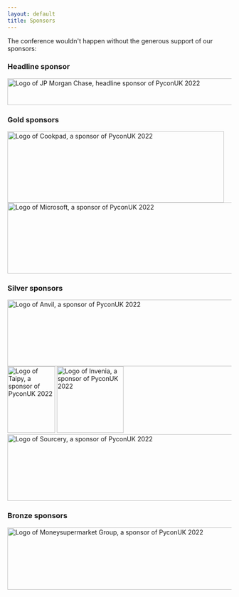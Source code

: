 ```yaml
---
layout: default
title: Sponsors
---
```


<p>The conference wouldn't happen without the generous support of our sponsors:</p>

<div class="box box_blue">
  <h3>Headline sponsor</h3>
  <p><a href="https://www.jpmorganchase.com/"><img height="60" width="738" src="/images/sponsors/jpmorganchase.jpeg" alt="Logo of JP Morgan Chase, headline sponsor of PyconUK 2022" title="JP Morgan Chase"></a></p>
</div>

<div class="box box_yellow">
  <h3>Gold sponsors</h3>
  <a href="https://www.cookpadteam.com"><img height="160" width="487" src="/images/sponsors/cookpad.png" alt="Logo of Cookpad, a sponsor of PyconUK 2022" title="Cookpad"></a>
  <a href="https://www.microsoft.com"><img height="160" width="669" src="/images/sponsors/microsoft.jpg" alt="Logo of Microsoft, a sponsor of PyconUK 2022" title="Microsoft"></a>
</div>

<div class="box box_silver">
  <h3>Silver sponsors</h3>
  <a href="https://anvil.works/"><img height="150" width="534" src="/images/sponsors/anvil.png" alt="Logo of Anvil, a sponsor of PyconUK 2022" title="Anvil"></a><br /><!-- break here to avoid making Taipy's logo a bit harder to spot -->
  <a href="https://www.taipy.io/"><img height="150" width="107" src="/images/sponsors/taipy.png" alt="Logo of Taipy, a sponsor of PyconUK 2022" title="Taipy"></a>
  <a href="https://invenia.ca/"><img height="150" width="150" src="/images/sponsors/invenia.png" alt="Logo of Invenia, a sponsor of PyconUK 2022" title="Invenia"></a>
  <a href="https://sourcery.ai/"><img height="150" width="575" src="/images/sponsors/sourcery.png" alt="Logo of Sourcery, a sponsor of PyconUK 2022" title="Sourcery"></a>
</div>

<div class="box box_bronze">
  <h3>Bronze sponsors</h3>
  <a href="https://www.jobs.moneysupermarketgroup.com"><img height="140" width="768" src="/images/sponsors/moneysupermarket.jpg" alt="Logo of Moneysupermarket Group, a sponsor of PyconUK 2022" title="Moneysupermarket Group"></a>
</div>
